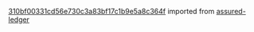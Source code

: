 [310bf00331cd56e730c3a83bf17c1b9e5a8c364f](https://github.com/insolar/assured-ledger/commit/310bf00331cd56e730c3a83bf17c1b9e5a8c364f) imported from [assured-ledger](https://github.com/insolar/assured-ledger)
